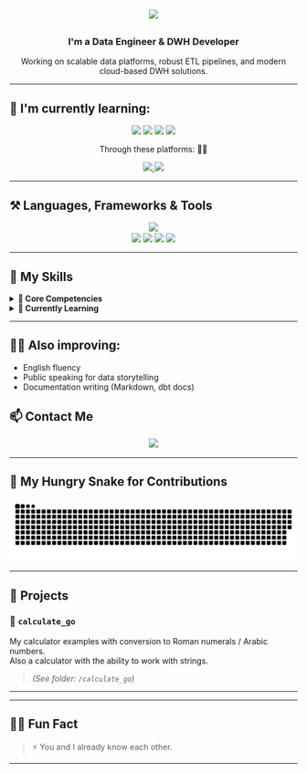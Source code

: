 <h1 align="center">
  <img src="https://readme-typing-svg.herokuapp.com/?font=Righteous&size=35&center=true&vCenter=true&width=500&height=70&duration=4000&lines=Hello+World!+👋;+I'm+Lesovaya+Mary!;Have+a+good+day!+⚡" />
</h1>

<h3 align="center">I'm a Data Engineer & DWH Developer</h3>

<p align="center">
  Working on scalable data platforms, robust ETL pipelines, and modern cloud-based DWH solutions.
</p>

---

## 🌱 I'm currently learning:

<div align="center">
  <img src="https://img.shields.io/badge/Go-00ADD8?style=for-the-badge&logo=go&logoColor=white" />
  <img src="https://img.shields.io/badge/SQL-007ACC?style=for-the-badge&logo=postgresql&logoColor=white" />
  <img src="https://img.shields.io/badge/Docker-2496ED?style=for-the-badge&logo=docker&logoColor=white" />
  <img src="https://img.shields.io/badge/Kubernetes-326CE5?style=for-the-badge&logo=kubernetes&logoColor=white" />
</div>

<p align="center">
  Through these platforms: 👩‍🏫
</p>

<div align="center">
  <a href="https://stepik.org/users/688640580/profile">
    <img src="https://img.shields.io/badge/Stepik-3333?style=for-the-badge&logo=stepik&logoColor=white" />
  </a>

  <a href="https://ru.hexlet.io/u/macabre3k">
    <img src="https://img.shields.io/badge/Hexlet-3333?style=for-the-badge&logo=hexlet&logoColor=white" />
  </a>
</div>

---

## ⚒ Languages, Frameworks & Tools

<div align="center">
  <img src="https://skillicons.dev/icons?i=python,sql,go,docker,kubernetes,linux,bash,git" />
  <br/>
  <img src="https://img.shields.io/badge/Airflow-017CEE?style=for-the-badge&logo=apacheairflow&logoColor=white" />
  <img src="https://img.shields.io/badge/dbt-FF694B?style=for-the-badge&logo=dbt&logoColor=white" />
  <img src="https://img.shields.io/badge/PostgreSQL-336791?style=for-the-badge&logo=postgresql&logoColor=white" />
  <img src="https://img.shields.io/badge/ClickHouse-FFCC00?style=for-the-badge&logo=clickhouse&logoColor=black" />
</div>

---

## 💼 My Skills

<details>
<summary><strong>🧠 Core Competencies</strong></summary>

- SQL Performance Tuning (CTEs, window functions, indexes)
- Designing normalized & denormalized schemas (Star/Snowflake)
- Building ETL/ELT pipelines (Airflow, DBT, custom Python scripts)
- Developing Data Warehouses in PostgreSQL, ClickHouse, BigQuery
- Containerization & orchestration (Docker, K8s)
- Bash scripting for data ops
- CI/CD for data workflows (GitHub Actions, GitLab CI)

</details>

<details>
<summary><strong>🚧 Currently Learning</strong></summary>

- Go for high-perf data tools  
- Kubernetes for orchestrating data infrastructure  
- Google Cloud Platform (BigQuery, Composer, Dataflow)  
- dbt advanced usage (tests, snapshots, documentation)

</details>

---

## 👩‍🏫 Also improving:

- English fluency  
- Public speaking for data storytelling  
- Documentation writing (Markdown, dbt docs)

## 📫 Contact Me

<div align="center">
  <a href="mailto:lesovaya.mary@mail.ru">
    <img src="https://img.shields.io/badge/Email-D14836?style=for-the-badge&logo=gmail&logoColor=white" />
  </a>
</div>

---

## 🐍 My Hungry Snake for Contributions

<div align="center">
  <img src="https://github.com/macabre3k/macabre3k/blob/output/github-contribution-grid-snake.svg" />
</div>

---

## 📁 Projects

### 📐 `calculate_go`
My calculator examples with conversion to Roman numerals / Arabic numbers.  
Also a calculator with the ability to work with strings.

> *(See folder: `/calculate_go`)*

---
---

## 🧚‍♀️ Fun Fact

> ⚡ You and I already know each other.

---
